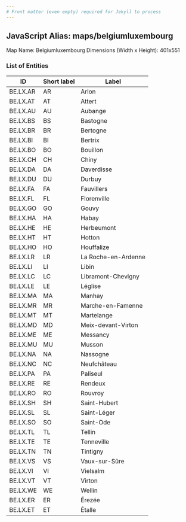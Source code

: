 ```yaml
---
# Front matter (even empty) required for Jekyll to process
---
```


## JavaScript Alias: maps/belgiumluxembourg

Map Name: Belgiumluxembourg
Dimensions (Width x Height): 401x551





### List of Entities

ID | Short label | Label
---|---|---|
BE.LX.AR|AR|Arlon
BE.LX.AT|AT|Attert
BE.LX.AU|AU|Aubange
BE.LX.BS|BS|Bastogne
BE.LX.BR|BR|Bertogne
BE.LX.BI|BI|Bertrix
BE.LX.BO|BO|Bouillon
BE.LX.CH|CH|Chiny
BE.LX.DA|DA|Daverdisse
BE.LX.DU|DU|Durbuy
BE.LX.FA|FA|Fauvillers
BE.LX.FL|FL|Florenville
BE.LX.GO|GO|Gouvy
BE.LX.HA|HA|Habay
BE.LX.HE|HE|Herbeumont
BE.LX.HT|HT|Hotton
BE.LX.HO|HO|Houffalize
BE.LX.LR|LR|La Roche-en-Ardenne
BE.LX.LI|LI|Libin
BE.LX.LC|LC|Libramont-Chevigny
BE.LX.LE|LE|Léglise
BE.LX.MA|MA|Manhay
BE.LX.MR|MR|Marche-en-Famenne
BE.LX.MT|MT|Martelange
BE.LX.MD|MD|Meix-devant-Virton
BE.LX.ME|ME|Messancy
BE.LX.MU|MU|Musson
BE.LX.NA|NA|Nassogne
BE.LX.NC|NC|Neufchâteau
BE.LX.PA|PA|Paliseul
BE.LX.RE|RE|Rendeux
BE.LX.RO|RO|Rouvroy
BE.LX.SH|SH|Saint-Hubert
BE.LX.SL|SL|Saint-Léger
BE.LX.SO|SO|Saint-Ode
BE.LX.TL|TL|Tellin
BE.LX.TE|TE|Tenneville
BE.LX.TN|TN|Tintigny
BE.LX.VS|VS|Vaux-sur-Sûre
BE.LX.VI|VI|Vielsalm
BE.LX.VT|VT|Virton
BE.LX.WE|WE|Wellin
BE.LX.ER|ER|Érezée
BE.LX.ET|ET|Étalle

